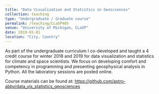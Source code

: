 ```yaml
---
title: "Data Visualization and Statistics in Geosciences"
collection: teaching
type: "Undergraduate / Graduate course"
permalink: /teaching/CLaSP405
venue: "University of Michigan, CLaSP"
date: 2019-01-01
location: "City, Country"
---
```


As part of the undergraduate curriculum I co-developed and taught a 4 credit course for winter 2018 and 2019 for data visualization and statistics for climate and space scientists. We focus on developing comfort and competency in programming and presenting geosphysical analysis in Python. All the laboratory sessions are posted online.

Course materials can be found at: https://github.com/astro-abby/data_vis_statistics_geosciences
